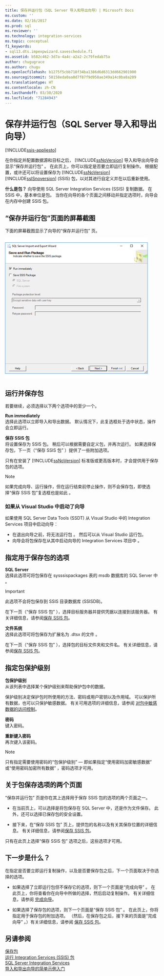 ```yaml
---
title: 保存并运行包（SQL Server 导入和导出向导）| Microsoft Docs
ms.custom: ''
ms.date: 02/16/2017
ms.prod: sql
ms.reviewer: ''
ms.technology: integration-services
ms.topic: conceptual
f1_keywords:
- sql13.dts.impexpwizard.saveschedule.f1
ms.assetid: b582c462-3d7a-4a4c-a2a2-2c79fedab75a
author: chugugrace
ms.author: chugu
ms.openlocfilehash: b1275f5cbb718f34ba1386d6d6313dd662901900
ms.sourcegitcommit: 58158eda0aa0d7f87f9d958ae349a14c0ba8a209
ms.translationtype: HT
ms.contentlocale: zh-CN
ms.lasthandoff: 03/30/2020
ms.locfileid: "71284943"
---
```

# <a name="save-and-run-package-sql-server-import-and-export-wizard"></a>保存并运行包（SQL Server 导入和导出向导）

[!INCLUDE[ssis-appliesto](../../includes/ssis-appliesto-ssvrpluslinux-asdb-asdw-xxx.md)]


  在你指定并配置数据源和目标之后， [!INCLUDE[ssNoVersion](../../includes/ssnoversion-md.md)] 导入和导出向导会显示“保存并运行包”  。 在此页上，你可以指定是否要立即运行复制操作。 根据配置，或许还可以将设置保存为 [!INCLUDE[ssNoVersion](../../includes/ssnoversion-md.md)] [!INCLUDE[ssISnoversion](../../includes/ssisnoversion-md.md)] (SSIS) 包，以对其进行自定义并在以后重新使用。
  
**什么是包？** 向导使用 SQL Server Integration Services (SSIS) 复制数据。 在 SSIS 中，基本单位是包。 当你在向导的各个页面之间移动并指定选项时，向导会在内存中创建 SSIS 包。
  
## <a name="screen-shot-of-the-save-and-run-package-page"></a>“保存并运行包”页面的屏幕截图  
下面的屏幕截图显示了向导的“保存并运行包”  页。 
   
![“导入和导出向导”的“保存并运行包”页面](../../integration-services/import-export-data/media/save-and-run.png "“导入和导出向导”的“保存并运行包”页面") 
  
## <a name="run-and-save-the-package"></a>运行并保存包 
 若要继续，必须选择以下两个选项中的至少一个。  
  
 **Run immediately**  
 选择此选项以立即导入和导出数据。 默认情况下，此复选框处于选中状态，操作会立即运行。
  
 **保存 SSIS 包**  
 将设置保存为 SSIS 包。 稍后可以根据需要自定义包，并再次运行。 如果选择保存包，下一页（“保存 SSIS 包”  ）提供了一些附加选项。
 
只有在安装了 [!INCLUDE[ssNoVersion](../../includes/ssnoversion-md.md)] 标准版或更高版本时，才会提供用于保存包的选项。   
  
> [!NOTE]
> 如果完成向导、运行操作，但在运行结束前停止操作，则不会保存包，即使选择“保存 SSIS 包”复选框也是如此  。  

### <a name="if-you-started-the-wizard-from-visual-studio"></a>如果从 Visual Studio 中启动了向导
如果使用 SQL Server Data Tools (SSDT) 从 Visual Studio 中的 Integration Services 项目中启动向导：
-   在退出向导之前，将无法运行包  。 然后可以从 Visual Studio 运行包。
-   向导会将包保存在从其中启动向导的 Integration Services 项目中  。

## <a name="specify-options-for-saving-the-package"></a>指定用于保存包的选项
**SQL Server**  
 选择此选项可将包保存在 sysssispackages 表的 msdb 数据库的 SQL Server 中 。
 
> [!IMPORTANT]
> 此选项不会将包保存到 SSIS 目录数据库 (SSISDB)。  

 在下一页（“保存 SSIS 包”  ），选择目标服务器并提供凭据以连接到该服务器。 有关详细信息，请参阅[保存 SSIS 包](../../integration-services/import-export-data/save-ssis-package-sql-server-import-and-export-wizard.md)。  
  
 **文件系统**  
 选择此选项可将包保存为扩展名为 .dtsx 的文件  。  
  
 在下一页（“保存 SSIS 包”  ），选择包的目标文件夹和文件名。 有关详细信息，请参阅[保存 SSIS 包](../../integration-services/import-export-data/save-ssis-package-sql-server-import-and-export-wizard.md)。  
 
 ## <a name="specify-the-package-protection-level"></a>指定包保护级别
 **包保护级别**  
 从该列表中选择某个保护级别来帮助保护包中的数据。  
  
 保护级别决定保护包时所使用的方法、密码或用户密钥以及作用域。 可以保护所有数据，也可以只保护敏感数据。 有关可用选项的详细信息，请参阅 [对包中敏感数据的访问控制](../../integration-services/security/access-control-for-sensitive-data-in-packages.md)。  
  
 **密码**  
 键入密码。  
  
 **重新键入密码**  
 再次键入该密码。  
  
> [!NOTE]
> 只有指定需要使用密码的“包保护级别”  — 即如果指定“使用密码加密敏感数据”  或“使用密码加密所有数据”  ，密码选项才可用。  

## <a name="about-the-two-pages-of-options-for-saving-the-package"></a>关于包保存选项的两个页面  
 “保存并运行包”  页是你在其上选择用于保存 SSIS 包的选项的两个页面之一。  
  
-   在当前页上，可以选择是将包保存在 SQL Server 中，还是作为文件保存。 此外，还可以选择已保存包的安全设置。  
  
-   接下来，在“保存 SSIS 包”  页上，提供包的名称以及有关其保存位置的详细信息。 有关详细信息，请参阅[保存 SSIS 包](../../integration-services/import-export-data/save-ssis-package-sql-server-import-and-export-wizard.md)。  
  
 只有在此页上选择“保存 SSIS 包”  选项之后，这些选项才可用。  
  
## <a name="whats-next"></a>下一步是什么？  
 在指定是否要立即运行复制操作，以及是否要保存包之后，下一个页面取决于你选择的选项。  
  
-   如果选择了立即运行包但不保存它的选项，则下一个页面是“完成向导”  。 在此页上，你将查看你在向导中所做的选择，然后启动复制操作。 有关详细信息，请参阅 [完成向导](../../integration-services/import-export-data/complete-the-wizard-sql-server-import-and-export-wizard.md)。  
  
-   如果选择了保存包的选项，则下一个页面是“保存 SSIS 包”  。 在此页上，你将指定用于保存包的附加选项。 （然后，在保存包之后，接下来的页面是“完成向导”  。）有关详细信息，请参阅 [保存 SSIS 包](../../integration-services/import-export-data/save-ssis-package-sql-server-import-and-export-wizard.md)。  
  
## <a name="see-also"></a>另请参阅  
[保存包](../../integration-services/save-packages.md)  
[运行 Integration Services (SSIS) 包](../../integration-services/packages/run-integration-services-ssis-packages.md)  
[SQL Server Integration Services](../../integration-services/sql-server-integration-services.md)  
[导入和导出向导的简单示例入门](../../integration-services/import-export-data/get-started-with-this-simple-example-of-the-import-and-export-wizard.md)

  

